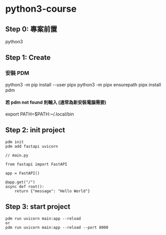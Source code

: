# python3-course

## Step 0: 專案前置

python3

## Step 1: Create

### 安裝 PDM

python3 -m pip install --user pipx
python3 -m pipx ensurepath
pipx install pdm

#### 若 pdm not found 則輸入 (通常為新安裝電腦需要)

export PATH=$PATH:~/.local/bin

## Step 2: init project

```
pdm init
pdm add fastapi uvicorn
```

```
// main.py

from fastapi import FastAPI

app = FastAPI()

@app.get("/")
async def root():
    return {"message": "Hello World"}
```

## Step 3: start project

```
pdm run uvicorn main:app --reload
or
pdm run uvicorn main:app --reload --port 8000
```

